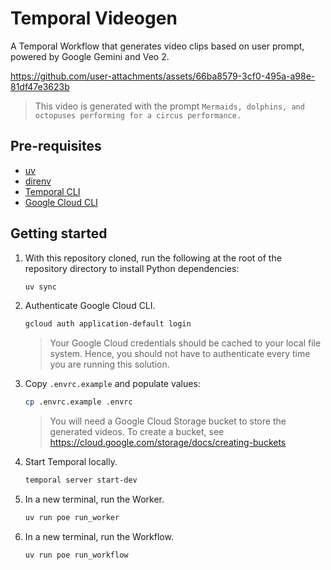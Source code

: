 # Temporal Videogen

A Temporal Workflow that generates video clips based on user prompt, powered by Google Gemini and Veo 2.

https://github.com/user-attachments/assets/66ba8579-3cf0-495a-a98e-81df47e3623b

> This video is generated with the prompt `Mermaids, dolphins, and octopuses performing for a circus performance.`

## Pre-requisites

- [uv](https://docs.astral.sh/uv/getting-started/installation/)
- [direnv](https://direnv.net/docs/installation.html)
- [Temporal CLI](https://docs.temporal.io/cli#install)
- [Google Cloud CLI](https://cloud.google.com/sdk/docs/install-sdk)

## Getting started

1. With this repository cloned, run the following at the root of the repository directory
to install Python dependencies:

    ```bash
    uv sync
    ```

1. Authenticate Google Cloud CLI.

    ```bash
    gcloud auth application-default login
    ```

    > Your Google Cloud credentials should be cached to your local file system.
    > Hence, you should not have to authenticate every time you are running this solution.

1. Copy `.envrc.example` and populate values:

    ```bash
    cp .envrc.example .envrc
    ```

    > You will need a Google Cloud Storage bucket to store the generated videos.
    > To create a bucket, see https://cloud.google.com/storage/docs/creating-buckets

1. Start Temporal locally.

    ```bash
    temporal server start-dev
    ```

1. In a new terminal, run the Worker.

    ```bash
    uv run poe run_worker
    ```

1. In a new terminal, run the Workflow.

    ```bash
    uv run poe run_workflow
    ```
